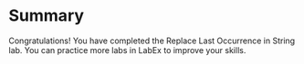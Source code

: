 # Summary

Congratulations! You have completed the Replace Last Occurrence in String lab. You can practice more labs in LabEx to improve your skills.
